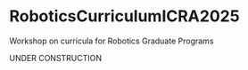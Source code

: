# RoboticsCurriculumICRA2025
Workshop on curricula for Robotics Graduate Programs

UNDER CONSTRUCTION
